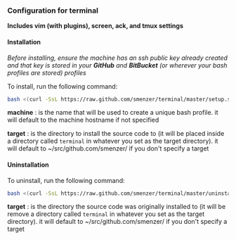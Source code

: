 ### Configuration for terminal

**Includes vim (with plugins), screen, ack, and tmux settings**

#### Installation

_Before installing, ensure the machine has an ssh public key already created and that key is stored in your **GitHub** and **BitBucket** (or wherever your bash profiles are stored) profiles_

To install, run the following command:
```bash
bash <(curl -SsL https://raw.github.com/smenzer/terminal/master/setup.sh)
```

**machine**
: is the name that will be used to create a unique bash profile.  it will default to the machine hostname if not specified

**target**
: is the directory to install the source code to (it will be placed inside a directory called `terminal` in whatever you set as the target directory).  it will default to ~/src/github.com/smenzer/ if you don't specify a target


#### Uninstallation
To uninstall, run the following command:
```bash
bash <(curl -SsL https://raw.github.com/smenzer/terminal/master/uninstall.sh)
```

**target**
: is the directory the source code was originally installed to (it will be remove a directory called `terminal` in whatever you set as the target directory).  it will default to ~/src/github.com/smenzer/ if you don't specify a target
